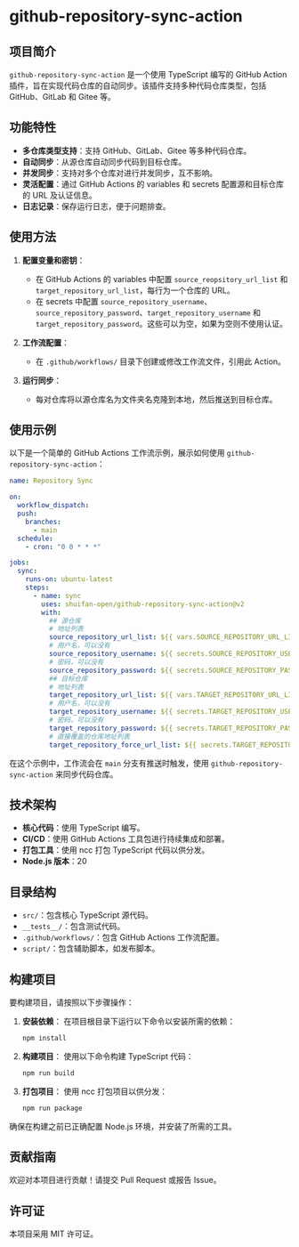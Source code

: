 # github-repository-sync-action

## 项目简介

`github-repository-sync-action` 是一个使用 TypeScript 编写的 GitHub Action 插件，旨在实现代码仓库的自动同步。该插件支持多种代码仓库类型，包括 GitHub、GitLab 和 Gitee 等。

## 功能特性

- **多仓库类型支持**：支持 GitHub、GitLab、Gitee 等多种代码仓库。
- **自动同步**：从源仓库自动同步代码到目标仓库。
- **并发同步**：支持对多个仓库对进行并发同步，互不影响。
- **灵活配置**：通过 GitHub Actions 的 variables 和 secrets 配置源和目标仓库的 URL 及认证信息。
- **日志记录**：保存运行日志，便于问题排查。

## 使用方法

1. **配置变量和密钥**：

   - 在 GitHub Actions 的 variables 中配置 `source_reopsitory_url_list` 和 `target_repository_url_list`，每行为一个仓库的 URL。
   - 在 secrets 中配置 `source_repository_username`、`source_repository_password`、`target_repository_username` 和 `target_repository_password`。这些可以为空，如果为空则不使用认证。
2. **工作流配置**：

   - 在 `.github/workflows/` 目录下创建或修改工作流文件，引用此 Action。
3. **运行同步**：

   - 每对仓库将以源仓库名为文件夹名克隆到本地，然后推送到目标仓库。

## 使用示例

以下是一个简单的 GitHub Actions 工作流示例，展示如何使用 `github-repository-sync-action`：

```yaml
name: Repository Sync

on:
  workflow_dispatch:
  push:
    branches:
      - main
  schedule:
    - cron: "0 0 * * *"

jobs:
  sync:
    runs-on: ubuntu-latest
    steps:
      - name: sync
        uses: shuifan-open/github-repository-sync-action@v2
        with:
          ## 源仓库
          # 地址列表
          source_repository_url_list: ${{ vars.SOURCE_REPOSITORY_URL_LIST }}
          # 用户名，可以没有
          source_repository_username: ${{ secrets.SOURCE_REPOSITORY_USERNAME }}
          # 密码，可以没有
          source_repository_password: ${{ secrets.SOURCE_REPOSITORY_PASSWORD }}
          ## 目标仓库
          # 地址列表
          target_repository_url_list: ${{ vars.TARGET_REPOSITORY_URL_LIST }}
          # 用户名，可以没有
          target_repository_username: ${{ secrets.TARGET_REPOSITORY_USERNAME }}
          # 密码，可以没有
          target_repository_password: ${{ secrets.TARGET_REPOSITORY_PASSWORD }}
          # 直接覆盖的仓库地址列表
          target_repository_force_url_list: ${{ secrets.TARGET_REPOSITORY_FORCE_URL_LIST }}

```

在这个示例中，工作流会在 `main` 分支有推送时触发，使用 `github-repository-sync-action` 来同步代码仓库。

## 技术架构

- **核心代码**：使用 TypeScript 编写。
- **CI/CD**：使用 GitHub Actions 工具包进行持续集成和部署。
- **打包工具**：使用 ncc 打包 TypeScript 代码以供分发。
- **Node.js 版本**：20

## 目录结构

- `src/`：包含核心 TypeScript 源代码。
- `__tests__/`：包含测试代码。
- `.github/workflows/`：包含 GitHub Actions 工作流配置。
- `script/`：包含辅助脚本，如发布脚本。

## 构建项目

要构建项目，请按照以下步骤操作：

1. **安装依赖**：
   在项目根目录下运行以下命令以安装所需的依赖：

   ```bash
   npm install
   ```
2. **构建项目**：
   使用以下命令构建 TypeScript 代码：

   ```bash
   npm run build
   ```
3. **打包项目**：
   使用 ncc 打包项目以供分发：

   ```bash
   npm run package
   ```

确保在构建之前已正确配置 Node.js 环境，并安装了所需的工具。

## 贡献指南

欢迎对本项目进行贡献！请提交 Pull Request 或报告 Issue。

## 许可证

本项目采用 MIT 许可证。
